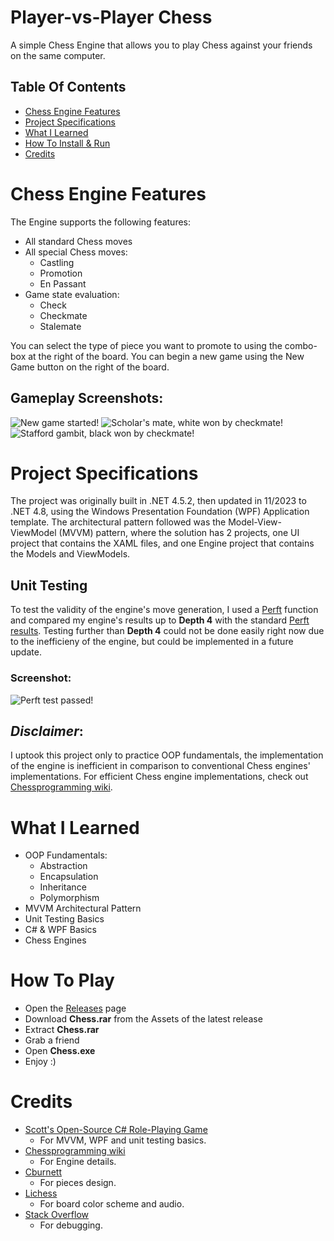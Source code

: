 # Player-vs-Player Chess

A simple Chess Engine that allows you to play Chess against your friends on the same computer.

## Table Of Contents

- [Chess Engine Features](https://github.com/m0hossam/chess-pvp#chess-engine-features)
- [Project Specifications](https://github.com/m0hossam/chess-pvp#project-specifications)
- [What I Learned](https://github.com/m0hossam/chess-pvp#what-i-learned)
- [How To Install & Run](https://github.com/m0hossam/chess-pvp#how-to-install--run)
- [Credits](https://github.com/m0hossam/chess-pvp#credits)

# Chess Engine Features

The Engine supports the following features:
- All standard Chess moves
- All special Chess moves:
  - Castling
  - Promotion
  - En Passant
- Game state evaluation:
  - Check
  - Checkmate
  - Stalemate
  
You can select the type of piece you want to promote to using the combo-box at the right of the board.
You can begin a new game using the New Game button on the right of the board.

## Gameplay Screenshots:

![New game started!](https://user-images.githubusercontent.com/115721045/209452901-5732f3a2-3645-4ad7-9a2a-c3dbf1848428.png)
![Scholar's mate, white won by checkmate!](https://user-images.githubusercontent.com/115721045/209452923-e8088921-a2fd-4463-96e3-3cfe4360f83a.png)
![Stafford gambit, black won by checkmate!](https://user-images.githubusercontent.com/115721045/209452938-8f4ed2e3-8e48-4b75-838f-db738a446fcb.png)

# Project Specifications

The project was originally built in .NET 4.5.2, then updated in 11/2023 to .NET 4.8, using the Windows Presentation Foundation (WPF) Application template.
The architectural pattern followed was the Model-View-ViewModel (MVVM) pattern, where the solution has 2 projects, one UI project that contains the XAML files, and one Engine project that contains the Models and ViewModels.

## Unit Testing

To test the validity of the engine's move generation, I used a [Perft](https://www.chessprogramming.org/Perft) function and compared my engine's results up to **Depth 4** with the standard [Perft results](https://www.chessprogramming.org/Perft_Results).
Testing further than **Depth 4** could not be done easily right now due to the inefficieny of the engine, but could be implemented in a future update.

### Screenshot:

![Perft test passed!](https://user-images.githubusercontent.com/115721045/209452962-8462407c-2b33-4ad6-88e0-062dc928f104.png)

## *Disclaimer*:

I uptook this project only to practice OOP fundamentals, the implementation of the engine is inefficient in comparison to conventional Chess engines' implementations.
For efficient Chess engine implementations, check out [Chessprogramming wiki](https://www.chessprogramming.org/Main_Page).

# What I Learned

- OOP Fundamentals:
  - Abstraction
  - Encapsulation
  - Inheritance
  - Polymorphism
- MVVM Architectural Pattern
- Unit Testing Basics
- C# & WPF Basics
- Chess Engines

# How To Play

- Open the [Releases](https://github.com/m0hossam/chess-pvp/releases/) page
- Download **Chess.rar** from the Assets of the latest release
- Extract **Chess.rar**
- Grab a friend
- Open **Chess.exe**
- Enjoy :)

# Credits

- [Scott's Open-Source C# Role-Playing Game](https://soscsrpg.com/)
  - For MVVM, WPF and unit testing basics.
- [Chessprogramming wiki](https://www.chessprogramming.org/Main_Page)
  - For Engine details.
- [Cburnett](https://commons.wikimedia.org/wiki/File:Chess_Pieces_Sprite.svg)
  - For pieces design.
- [Lichess](https://lichess.org/)
  - For board color scheme and audio.
- [Stack Overflow](https://stackoverflow.com/)
  - For debugging.
